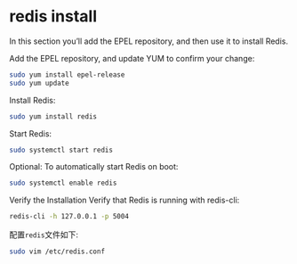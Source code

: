 


# redis install

In this section you’ll add the EPEL repository, and then use it to install Redis.

Add the EPEL repository, and update YUM to confirm your change:

```sh
sudo yum install epel-release
sudo yum update
```

Install Redis:

```sh
sudo yum install redis
```

Start Redis:

```sh
sudo systemctl start redis
```

Optional: To automatically start Redis on boot:

```sh
sudo systemctl enable redis
```

Verify the Installation
Verify that Redis is running with redis-cli:

```sh
redis-cli -h 127.0.0.1 -p 5004
```

配置`redis`文件如下:
```sh
sudo vim /etc/redis.conf
```







